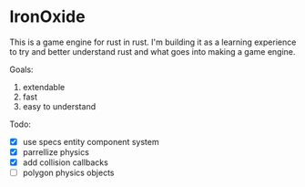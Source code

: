 # IronOxide

This is a game engine for rust in rust. I'm building it as a learning experience to try and better understand rust and what goes into making a game engine.

Goals:
  1) extendable
  2) fast
  3) easy to understand

Todo:
- [x] use specs entity component system
- [x] parrellize physics
- [x] add collision callbacks
- [ ] polygon physics objects
